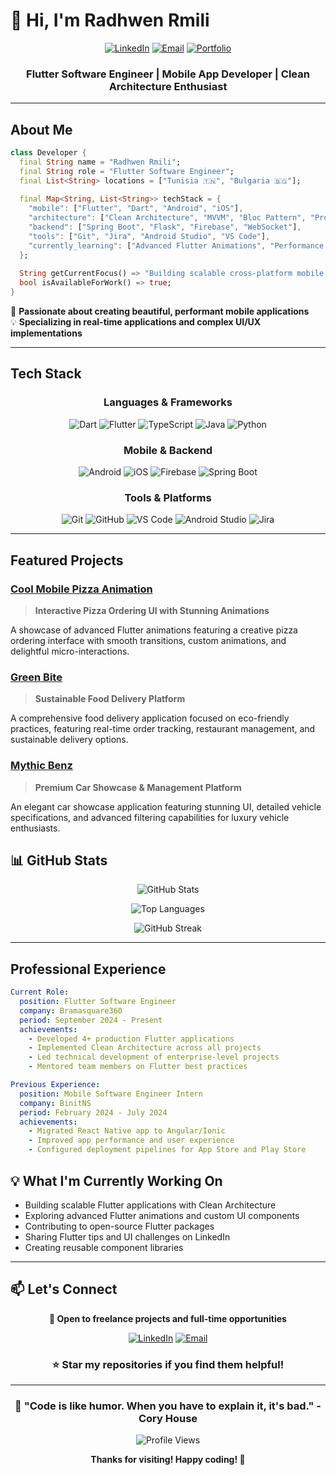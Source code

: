 # 👋 Hi, I'm Radhwen Rmili

<div align="center">
  
[![LinkedIn](https://img.shields.io/badge/LinkedIn-0077B5?style=for-the-badge&logo=linkedin&logoColor=white)](https://linkedin.com/in/radhwen-rmili)
[![Email](https://img.shields.io/badge/Email-D14836?style=for-the-badge&logo=gmail&logoColor=white)](mailto:radhwen.rmili.mob@gmail.com)
[![Portfolio](https://img.shields.io/badge/Portfolio-000000?style=for-the-badge&logo=About.me&logoColor=white)](https://github.com/Radhwen1999)

###  Flutter Software Engineer |  Mobile App Developer |  Clean Architecture Enthusiast

</div>

---

##  About Me

```dart
class Developer {
  final String name = "Radhwen Rmili";
  final String role = "Flutter Software Engineer";
  final List<String> locations = ["Tunisia 🇹🇳", "Bulgaria 🇧🇬"];
  
  final Map<String, List<String>> techStack = {
    "mobile": ["Flutter", "Dart", "Android", "iOS"],
    "architecture": ["Clean Architecture", "MVVM", "Bloc Pattern", "Provider"],
    "backend": ["Spring Boot", "Flask", "Firebase", "WebSocket"],
    "tools": ["Git", "Jira", "Android Studio", "VS Code"],
    "currently_learning": ["Advanced Flutter Animations", "Performance Optimization"]
  };
  
  String getCurrentFocus() => "Building scalable cross-platform mobile solutions";
  bool isAvailableForWork() => true;
}
```

🎯 **Passionate about creating beautiful, performant mobile applications**  
💡 **Specializing in real-time applications and complex UI/UX implementations**  

---

##  Tech Stack

<div align="center">

### Languages & Frameworks
![Dart](https://img.shields.io/badge/Dart-0175C2?style=for-the-badge&logo=dart&logoColor=white)
![Flutter](https://img.shields.io/badge/Flutter-02569B?style=for-the-badge&logo=flutter&logoColor=white)
![TypeScript](https://img.shields.io/badge/TypeScript-007ACC?style=for-the-badge&logo=typescript&logoColor=white)
![Java](https://img.shields.io/badge/Java-ED8B00?style=for-the-badge&logo=openjdk&logoColor=white)
![Python](https://img.shields.io/badge/Python-3776AB?style=for-the-badge&logo=python&logoColor=white)

### Mobile & Backend
![Android](https://img.shields.io/badge/Android-3DDC84?style=for-the-badge&logo=android&logoColor=white)
![iOS](https://img.shields.io/badge/iOS-000000?style=for-the-badge&logo=ios&logoColor=white)
![Firebase](https://img.shields.io/badge/Firebase-FFCA28?style=for-the-badge&logo=firebase&logoColor=black)
![Spring Boot](https://img.shields.io/badge/Spring_Boot-6DB33F?style=for-the-badge&logo=spring-boot&logoColor=white)

### Tools & Platforms
![Git](https://img.shields.io/badge/Git-F05032?style=for-the-badge&logo=git&logoColor=white)
![GitHub](https://img.shields.io/badge/GitHub-100000?style=for-the-badge&logo=github&logoColor=white)
![VS Code](https://img.shields.io/badge/VS_Code-0078D4?style=for-the-badge&logo=visual%20studio%20code&logoColor=white)
![Android Studio](https://img.shields.io/badge/Android_Studio-3DDC84?style=for-the-badge&logo=android-studio&logoColor=white)
![Jira](https://img.shields.io/badge/Jira-0052CC?style=for-the-badge&logo=jira&logoColor=white)

</div>

---

##  Featured Projects

###  [Cool Mobile Pizza Animation](https://github.com/Radhwen1999/cool_mobile_pizza_animation)
> **Interactive Pizza Ordering UI with Stunning Animations**

A showcase of advanced Flutter animations featuring a creative pizza ordering interface with smooth transitions, custom animations, and delightful micro-interactions.


###  [Green Bite](https://github.com/Radhwen1999/green_bite)
> **Sustainable Food Delivery Platform**

A comprehensive food delivery application focused on eco-friendly practices, featuring real-time order tracking, restaurant management, and sustainable delivery options.


###  [Mythic Benz](https://github.com/Radhwen1999/mythic-benz)
> **Premium Car Showcase & Management Platform**

An elegant car showcase application featuring stunning UI, detailed vehicle specifications, and advanced filtering capabilities for luxury vehicle enthusiasts.

## 📊 GitHub Stats

<div align="center">
  
![GitHub Stats](https://github-readme-stats.vercel.app/api?username=Radhwen1999&show_icons=true&theme=radical&hide_border=true&include_all_commits=true&count_private=true)

![Top Languages](https://github-readme-stats.vercel.app/api/top-langs/?username=Radhwen1999&layout=compact&theme=radical&hide_border=true)

![GitHub Streak](https://github-readme-streak-stats.herokuapp.com/?user=Radhwen1999&theme=radical&hide_border=true)

</div>

---

##  Professional Experience

```yaml
Current Role:
  position: Flutter Software Engineer
  company: Bramasquare360
  period: September 2024 - Present
  achievements:
    - Developed 4+ production Flutter applications
    - Implemented Clean Architecture across all projects
    - Led technical development of enterprise-level projects
    - Mentored team members on Flutter best practices

Previous Experience:
  position: Mobile Software Engineer Intern
  company: BinitNS
  period: February 2024 - July 2024
  achievements:
    - Migrated React Native app to Angular/Ionic
    - Improved app performance and user experience
    - Configured deployment pipelines for App Store and Play Store
```


## 💡 What I'm Currently Working On

-  Building scalable Flutter applications with Clean Architecture
-  Exploring advanced Flutter animations and custom UI components
-  Contributing to open-source Flutter packages
-  Sharing Flutter tips and UI challenges on LinkedIn
-  Creating reusable component libraries

---

## 📫 Let's Connect

<div align="center">

**💼 Open to freelance projects and full-time opportunities**

[![LinkedIn](https://img.shields.io/badge/Connect_on_LinkedIn-0077B5?style=for-the-badge&logo=linkedin&logoColor=white)](https://linkedin.com/in/radhwen-rmili)
[![Email](https://img.shields.io/badge/Send_an_Email-D14836?style=for-the-badge&logo=gmail&logoColor=white)](mailto:radhwen.rmili.mob@gmail.com)

### ⭐ Star my repositories if you find them helpful!

</div>

---

<div align="center">
  
### 🌟 "Code is like humor. When you have to explain it, it's bad." - Cory House

![Profile Views](https://komarev.com/ghpvc/?username=Radhwen1999&color=blueviolet&style=for-the-badge)

**Thanks for visiting! Happy coding! 🚀**

</div>
